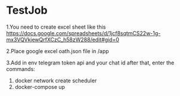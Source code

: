 # TestJob
1.You need to create excel sheet like this
https://docs.google.com/spreadsheets/d/1jcf8sqtmCS22w-1g-mx3VQVkjewQrfXCzC_h58zW288/edit#gid=0

2.Place google excel oath.json file in /app

3.Add in env telegram token api and your chat id
after that, enter the commands:
  1. docker network create scheduler
  2. docker-compose up
